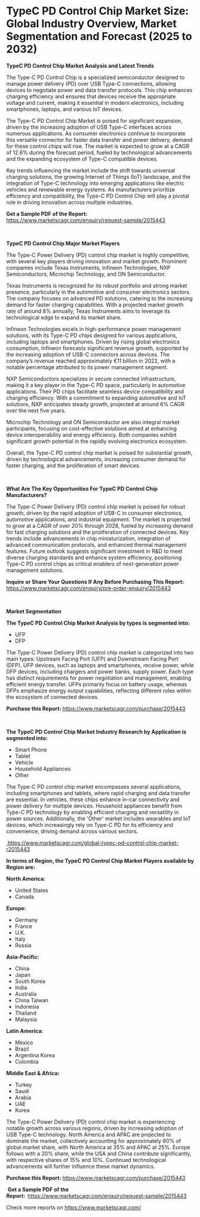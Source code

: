 <p><h1>TypeC PD Control Chip Market Size: Global Industry Overview, Market Segmentation and Forecast (2025 to 2032)</h1></p><p><strong>TypeC PD Control Chip Market Analysis and Latest Trends</strong></p>
<p><p>The Type-C PD Control Chip is a specialized semiconductor designed to manage power delivery (PD) over USB Type-C connections, allowing devices to negotiate power and data transfer protocols. This chip enhances charging efficiency and ensures that devices receive the appropriate voltage and current, making it essential in modern electronics, including smartphones, laptops, and various IoT devices.</p><p>The Type-C PD Control Chip Market is poised for significant expansion, driven by the increasing adoption of USB Type-C interfaces across numerous applications. As consumer electronics continue to incorporate this versatile connector for faster data transfer and power delivery, demand for these control chips will rise. The market is expected to grow at a CAGR of 12.6% during the forecast period, fueled by technological advancements and the expanding ecosystem of Type-C compatible devices.</p><p>Key trends influencing the market include the shift towards universal charging solutions, the growing Internet of Things (IoT) landscape, and the integration of Type-C technology into emerging applications like electric vehicles and renewable energy systems. As manufacturers prioritize efficiency and compatibility, the Type-C PD Control Chip will play a pivotal role in driving innovation across multiple industries.</p></p>
<p><strong>Get a Sample PDF of the Report:&nbsp;</strong> <a href="https://www.marketscagr.com/enquiry/request-sample/2015443?utm_campaign=1789&utm_medium=2&utm_source=Github&utm_content=ia&utm_term=17012025&utm_id=typec-pd-control-chip">https://www.marketscagr.com/enquiry/request-sample/2015443</a></p>
<p>&nbsp;</p>
<p><strong>TypeC PD Control Chip Major Market Players</strong></p>
<p><p>The Type-C Power Delivery (PD) control chip market is highly competitive, with several key players driving innovation and market growth. Prominent companies include Texas Instruments, Infineon Technologies, NXP Semiconductors, Microchip Technology, and ON Semiconductor.</p><p>Texas Instruments is recognized for its robust portfolio and strong market presence, particularly in the automotive and consumer electronics sectors. The company focuses on advanced PD solutions, catering to the increasing demand for faster charging capabilities. With a projected market growth rate of around 8% annually, Texas Instruments aims to leverage its technological edge to expand its market share.</p><p>Infineon Technologies excels in high-performance power management solutions, with its Type-C PD chips designed for various applications, including laptops and smartphones. Driven by rising global electronics consumption, Infineon forecasts significant revenue growth, supported by the increasing adoption of USB-C connectors across devices. The company’s revenue reached approximately €11 billion in 2022, with a notable percentage attributed to its power management segment.</p><p>NXP Semiconductors specializes in secure connected infrastructure, making it a key player in the Type-C PD space, particularly in automotive applications. Their PD chips facilitate seamless device compatibility and charging efficiency. With a commitment to expanding automotive and IoT solutions, NXP anticipates steady growth, projected at around 6% CAGR over the next five years.</p><p>Microchip Technology and ON Semiconductor are also integral market participants, focusing on cost-effective solutions aimed at enhancing device interoperability and energy efficiency. Both companies exhibit significant growth potential in the rapidly evolving electronics ecosystem.</p><p>Overall, the Type-C PD control chip market is poised for substantial growth, driven by technological advancements, increasing consumer demand for faster charging, and the proliferation of smart devices.</p></p>
<p>&nbsp;</p>
<p><strong>What Are The Key Opportunities For TypeC PD Control Chip Manufacturers?</strong></p>
<p><p>The Type-C Power Delivery (PD) control chip market is poised for robust growth, driven by the rapid adoption of USB-C in consumer electronics, automotive applications, and industrial equipment. The market is projected to grow at a CAGR of over 20% through 2028, fueled by increasing demand for fast charging solutions and the proliferation of connected devices. Key trends include advancements in chip miniaturization, integration of advanced communication protocols, and enhanced thermal management features. Future outlook suggests significant investment in R&D to meet diverse charging standards and enhance system efficiency, positioning Type-C PD control chips as critical enablers of next-generation power management solutions.</p></p>
<p><strong>Inquire or Share Your Questions If Any Before Purchasing This Report:</strong> <a href="https://www.marketscagr.com/enquiry/pre-order-enquiry/2015443?utm_campaign=1789&utm_medium=2&utm_source=Github&utm_content=ia&utm_term=17012025&utm_id=typec-pd-control-chip">https://www.marketscagr.com/enquiry/pre-order-enquiry/2015443</a></p>
<p>&nbsp;</p>
<p><strong>Market Segmentation</strong></p>
<p><strong>The TypeC PD Control Chip Market Analysis by types is segmented into:</strong></p>
<p><ul><li>UFP</li><li>DFP</li></ul></p>
<p><p>The Type-C Power Delivery (PD) control chip market is categorized into two main types: Upstream Facing Port (UFP) and Downstream Facing Port (DFP). UFP devices, such as laptops and smartphones, receive power, while DFP devices, including chargers and power banks, supply power. Each type has distinct requirements for power negotiation and management, enabling efficient energy transfer. UFPs primarily focus on battery usage, whereas DFPs emphasize energy output capabilities, reflecting different roles within the ecosystem of connected devices.</p></p>
<p><strong>Purchase this Report:&nbsp;</strong><a href="https://www.marketscagr.com/purchase/2015443?utm_campaign=1789&utm_medium=2&utm_source=Github&utm_content=ia&utm_term=17012025&utm_id=typec-pd-control-chip">https://www.marketscagr.com/purchase/2015443</a></p>
<p>&nbsp;</p>
<p><strong>The TypeC PD Control Chip Market Industry Research by Application is segmented into:</strong></p>
<p><ul><li>Smart Phone</li><li>Tablet</li><li>Vehicle</li><li>Household Appliances</li><li>Other</li></ul></p>
<p><p>The Type-C PD control chip market encompasses several applications, including smartphones and tablets, where rapid charging and data transfer are essential. In vehicles, these chips enhance in-car connectivity and power delivery for multiple devices. Household appliances benefit from Type-C PD technology by enabling efficient charging and versatility in power sources. Additionally, the 'Other' market includes wearables and IoT devices, which increasingly rely on Type-C PD for its efficiency and convenience, driving demand across various sectors.</p></p>
<p><a href="https://www.marketscagr.com/global-typec-pd-control-chip-market-r2015443?utm_campaign=1789&utm_medium=2&utm_source=Github&utm_content=ia&utm_term=17012025&utm_id=typec-pd-control-chip">&nbsp;https://www.marketscagr.com/global-typec-pd-control-chip-market-r2015443</a></p>
<p><strong>In terms of Region, the TypeC PD Control Chip Market Players available by Region are:</strong></p>
<p>
    <p> <strong> North America: </strong>
        <ul>
            <li>United States</li>
            <li>Canada</li>
        </ul>
        </p> 
    <p> <strong> Europe: </strong>
        <ul>
            <li>Germany</li>
            <li>France</li>
            <li>U.K.</li>
            <li>Italy</li>
            <li>Russia</li>
        </ul>
        </p> 
    <p> <strong> Asia-Pacific: </strong>
        <ul>
            <li>China</li>
            <li>Japan</li>
            <li>South Korea</li>
            <li>India</li>
            <li>Australia</li>
            <li>China Taiwan</li>
            <li>Indonesia</li>
            <li>Thailand</li>
            <li>Malaysia</li>
        </ul>
        </p> 
    <p> <strong> Latin America: </strong>
        <ul>
            <li>Mexico</li>
            <li>Brazil</li>
            <li>Argentina Korea</li>
            <li>Colombia</li>
        </ul>
        </p> 
    <p> <strong> Middle East & Africa: </strong>
        <ul>
            <li>Turkey</li>
            <li>Saudi</li>
            <li>Arabia</li>
            <li>UAE</li>
            <li>Korea</li>
        </ul>
    </p>
    </p>
<p><p>The Type-C Power Delivery (PD) control chip market is experiencing notable growth across various regions, driven by increasing adoption of USB Type-C technology. North America and APAC are projected to dominate the market, collectively accounting for approximately 60% of global market share, with North America at 35% and APAC at 25%. Europe follows with a 20% share, while the USA and China contribute significantly, with respective shares of 15% and 10%. Continued technological advancements will further influence these market dynamics.</p></p>
<p><strong>Purchase this Report: </strong><a href="https://www.marketscagr.com/purchase/2015443?utm_campaign=1789&utm_medium=2&utm_source=Github&utm_content=ia&utm_term=17012025&utm_id=typec-pd-control-chip">https://www.marketscagr.com/purchase/2015443</a></p>
<p>&nbsp;<strong>Get a Sample PDF of the Report:&nbsp;&nbsp;</strong><a href="https://www.marketscagr.com/enquiry/request-sample/2015443?utm_campaign=1789&utm_medium=2&utm_source=Github&utm_content=ia&utm_term=17012025&utm_id=typec-pd-control-chip">https://www.marketscagr.com/enquiry/request-sample/2015443</a></p>
<p><strong></strong></p>
<p>Check more reports on <a href="https://www.marketscagr.com/?utm_campaign=1789&utm_medium=2&utm_source=Github&utm_content=ia&utm_term=17012025&utm_id=typec-pd-control-chip">https://www.marketscagr.com/</a></p>